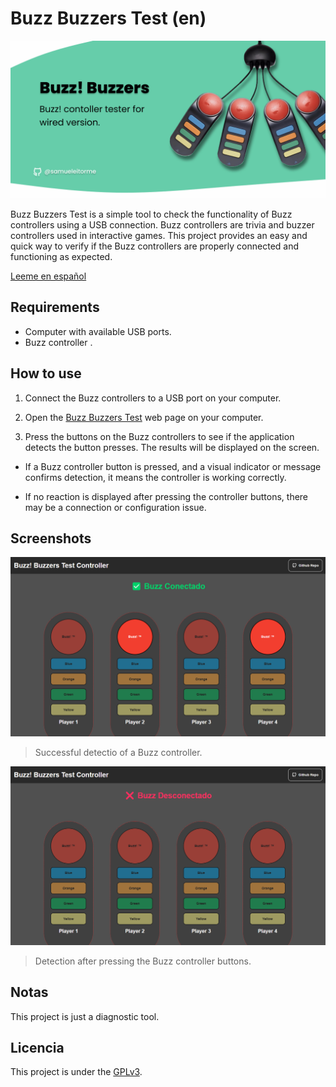 # Buzz Buzzers Test (en)

![Buzz Buzzers](./media/cover-image_en.png)

Buzz Buzzers Test is a simple tool to check the functionality of Buzz controllers using a USB connection. Buzz controllers are trivia and buzzer controllers used in interactive games. This project provides an easy and quick way to verify if the Buzz controllers are properly connected and functioning as expected.

[Leeme en español](README-EN.md)

## Requirements

- Computer with available USB ports.
- Buzz controller .

## How to use

1. Connect the Buzz controllers to a USB port on your computer.

2. Open the [Buzz Buzzers Test](https://samueleitorme.github.io/buzz-buzzers-test/) web page on your computer.

3. Press the buttons on the Buzz controllers to see if the application detects the button presses. The results will be displayed on the screen.


- If a Buzz controller button is pressed, and a visual indicator or message confirms detection, it means the controller is working correctly.

- If no reaction is displayed after pressing the controller buttons, there may be a connection or configuration issue.

## Screenshots

![Capture 1](./media/Buzz-Connected.png)

> Successful detectio of a Buzz controller.

![Capture 2](./media/Buzz-Disconnected.png)

> Detection after pressing the Buzz controller buttons.

## Notas

This project is just a diagnostic tool.

## Licencia

This project is under the [GPLv3](./LICENSE).
